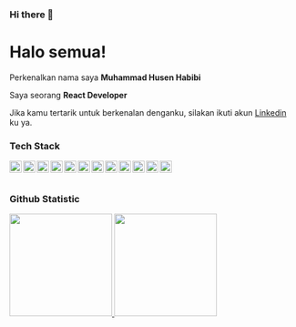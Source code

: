 ### Hi there 👋

<!--
**SenbiDev/SenbiDev** is a ✨ _special_ ✨ repository because its `README.md` (this file) appears on your GitHub profile.

Here are some ideas to get you started:

- 🔭 I’m currently working on ...
- 🌱 I’m currently learning ...
- 👯 I’m looking to collaborate on ...
- 🤔 I’m looking for help with ...
- 💬 Ask me about ...
- 📫 How to reach me: ...
- 😄 Pronouns: ...
- ⚡ Fun fact: ...
-->

# Halo semua! 

Perkenalkan nama saya **Muhammad Husen Habibi**

Saya seorang **React Developer**

Jika kamu tertarik untuk berkenalan denganku, silakan ikuti akun [Linkedin](https://www.linkedin.com/in/senbidev/) ku ya.

### Tech Stack
  <a href="#"><img align="left" alt="JavaScript" title="JavaScript" width="21px" src="https://upload.wikimedia.org/wikipedia/commons/9/99/Unofficial_JavaScript_logo_2.svg" /></a>
  <a href="https://www.typescriptlang.org/"><img align="left" alt="TypeScript" title="TypeScript" width="21px" src="https://upload.wikimedia.org/wikipedia/commons/thumb/f/f5/Typescript.svg/64px-Typescript.svg.png" /></a>
  <a href="https://www.java.com/en/"><img align="left" alt="Java" title="Java" width="21px" src="https://www.shareicon.net/data/256x256/2016/09/23/833700_windows_512x512.png" /></a>
    <a href="https://kotlinlang.org/"><img align="left" alt="Kotlin" title="Kotlin" width="21px" src="https://raw.githubusercontent.com/gilbarbara/logos/master/logos/kotlin-icon.svg" /></a>
  <a href="https://en.cppreference.com/w/"><img align="left" alt="C++" title="C++" width="21px" src="https://upload.wikimedia.org/wikipedia/commons/thumb/1/18/ISO_C%2B%2B_Logo.svg/120px-ISO_C%2B%2B_Logo.svg.png" /></a>
  <a href="https://reactjs.org/"><img align="left" alt="React" title="React" width="21px" src="https://cdn.worldvectorlogo.com/logos/react-2.svg" /></a>
  <a href="https://reactnative.dev/"><img align="left" alt="React Native" title="React Native" width="21px" src="https://cdn.worldvectorlogo.com/logos/react-2.svg" /></a>
  <a href="https://nextjs.org/"><img align="left" alt="Next" title="Next (React SSR Framework)" width="21px" src="https://iconape.com/wp-content/files/gm/82643/svg/next-js.svg" /></a>
    <a href="https://next-auth.js.org/"><img align="left" alt="NextAuth" title="NextAuth" width="21px" src="https://next-auth.js.org/img/logo/logo-sm.png" /></a>
    <a href="https://mui.com/"><img align="left" alt="Material UI" title="Material UI" width="21px" src="https://mui.com/static/logo.png" /></a>
    <a href="https://tailwindcss.com/"><img align="left" alt="Tailwind CSS" title="Tailwind CSS" width="21px" src="https://upload.wikimedia.org/wikipedia/commons/thumb/d/d5/Tailwind_CSS_Logo.svg/2048px-Tailwind_CSS_Logo.svg.png" /></a>
    <a href="https://reactnativepaper.com/"><img align="left" alt="React Native Paper" title="React Native Paper" width="21px" src="https://pbs.twimg.com/profile_images/1197491571849084933/HAwtsa-i_400x400.jpg" /></a>
  <br>
  <br>

### Github Statistic
<p align="left">
<a href="https://github.com/SenbiDev">
  <img height="180em" src="https://github-readme-stats-eight-theta.vercel.app/api?username=SenbiDev&show_icons=true&theme=algolia&include_all_commits=true&count_private=true"/>
  <img height="180em" src="https://github-readme-stats-eight-theta.vercel.app/api/top-langs/?username=SenbiDev&layout=compact&langs_count=8&theme=algolia"/>
</a>
</p>


